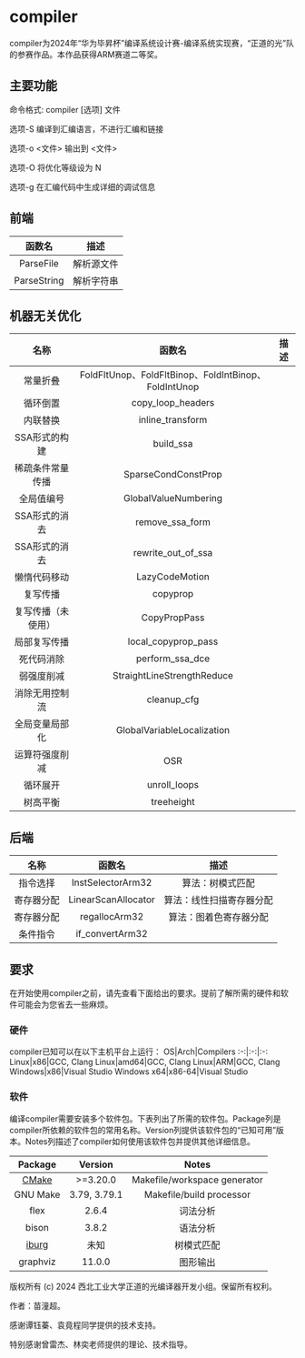 # compiler

compiler为2024年“华为毕昇杯”编译系统设计赛-编译系统实现赛，“正道的光”队的参赛作品。本作品获得ARM赛道二等奖。

## 主要功能

命令格式:
compiler [选项] 文件

选项-S 编译到汇编语言，不进行汇编和链接

选项-o <文件> 输出到 <文件>

选项-O<N> 将优化等级设为 N

选项-g 在汇编代码中生成详细的调试信息

## 前端

函数名|描述
:-:|:-:
ParseFile|解析源文件
ParseString|解析字符串

## 机器无关优化

名称|函数名|描述
:-:|:-:|:-:
常量折叠|FoldFltUnop、FoldFltBinop、FoldIntBinop、FoldIntUnop|
循环倒置|copy_loop_headers|
内联替换|inline_transform|
SSA形式的构建|build_ssa|
稀疏条件常量传播|SparseCondConstProp|
全局值编号|GlobalValueNumbering|
SSA形式的消去|remove_ssa_form|
SSA形式的消去|rewrite_out_of_ssa|
懒惰代码移动|LazyCodeMotion|
复写传播|copyprop|
复写传播（未使用）|CopyPropPass|
局部复写传播|local_copyprop_pass|
死代码消除|perform_ssa_dce|
弱强度削减|StraightLineStrengthReduce|
消除无用控制流|cleanup_cfg|
全局变量局部化|GlobalVariableLocalization|
运算符强度削减|OSR|
循环展开|unroll_loops|
树高平衡|treeheight|

## 后端

名称|函数名|描述
:-:|:-:|:-:
指令选择|InstSelectorArm32|算法：树模式匹配
寄存器分配|LinearScanAllocator|算法：线性扫描寄存器分配
寄存器分配|regallocArm32|算法：图着色寄存器分配
条件指令|if_convertArm32|

## 要求

在开始使用compiler之前，请先查看下面给出的要求。提前了解所需的硬件和软件可能会为您省去一些麻烦。

### 硬件

compiler已知可以在以下主机平台上运行：
OS|Arch|Compilers
:-:|:-:|:-:
Linux|x86|GCC, Clang
Linux|amd64|GCC, Clang
Linux|ARM|GCC, Clang
Windows|x86|Visual Studio
Windows x64|x86-64|Visual Studio

### 软件

编译compiler需要安装多个软件包。下表列出了所需的软件包。Package列是compiler所依赖的软件包的常用名称。Version列提供该软件包的“已知可用”版本。Notes列描述了compiler如何使用该软件包并提供其他详细信息。

Package|Version|Notes
:-:|:-:|:-:
[CMake](https://cmake.org/)|>=3.20.0|Makefile/workspace generator
GNU Make|3.79, 3.79.1|Makefile/build processor
flex|2.6.4|词法分析
bison|3.8.2|语法分析
[iburg](https://github.com/drh/iburg)|未知|树模式匹配
graphviz|11.0.0|图形输出


版权所有 (c) 2024 西北工业大学正道的光编译器开发小组。保留所有权利。

作者：苗潼超。

感谢谭钰蓁、袁竟程同学提供的技术支持。

特别感谢曾雷杰、林奕老师提供的理论、技术指导。

